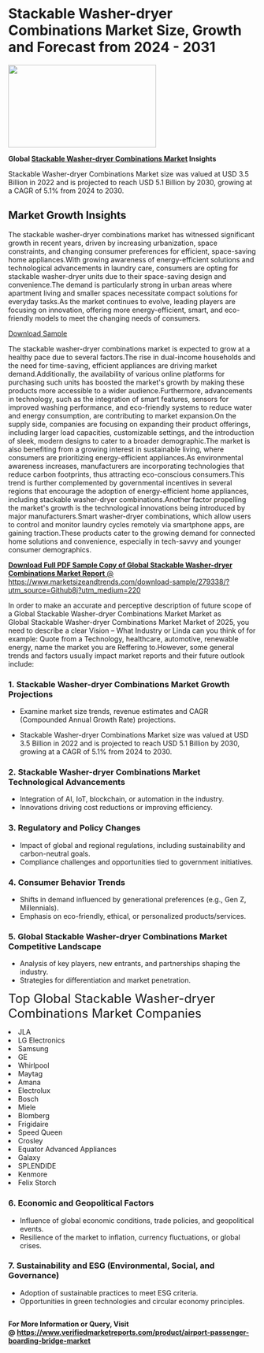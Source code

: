 <H1>Stackable Washer-dryer Combinations Market Size, Growth and Forecast from 2024 - 2031</H1><img class="aligncenter size-medium wp-image-584254" src="https://thirdeyenews.in/wp-content/uploads/2024/09/Global-Market-Research-300x168.jpeg" alt="" width="300" height="168" /><p><strong>Global&nbsp;<a href="https://www.marketsizeandtrends.com/download-sample/279338/?utm_source=Github8j?utm_medium=220">Stackable Washer-dryer Combinations Market</a> Insights</strong></p><p>Stackable Washer-dryer Combinations Market size was valued at USD 3.5 Billion in 2022 and is projected to reach USD 5.1 Billion by 2030, growing at a CAGR of 5.1% from 2024 to 2030.</p><p><h2>Market Growth Insights</h2> <p>The stackable washer-dryer combinations market has witnessed significant growth in recent years, driven by increasing urbanization, space constraints, and changing consumer preferences for efficient, space-saving home appliances.With growing awareness of energy-efficient solutions and technological advancements in laundry care, consumers are opting for stackable washer-dryer units due to their space-saving design and convenience.The demand is particularly strong in urban areas where apartment living and smaller spaces necessitate compact solutions for everyday tasks.As the market continues to evolve, leading players are focusing on innovation, offering more energy-efficient, smart, and eco-friendly models to meet the changing needs of consumers.</p> <p><a href="#">Download Sample</a></p> <p>The stackable washer-dryer combinations market is expected to grow at a healthy pace due to several factors.The rise in dual-income households and the need for time-saving, efficient appliances are driving market demand.Additionally, the availability of various online platforms for purchasing such units has boosted the market's growth by making these products more accessible to a wider audience.Furthermore, advancements in technology, such as the integration of smart features, sensors for improved washing performance, and eco-friendly systems to reduce water and energy consumption, are contributing to market expansion.On the supply side, companies are focusing on expanding their product offerings, including larger load capacities, customizable settings, and the introduction of sleek, modern designs to cater to a broader demographic.The market is also benefiting from a growing interest in sustainable living, where consumers are prioritizing energy-efficient appliances.As environmental awareness increases, manufacturers are incorporating technologies that reduce carbon footprints, thus attracting eco-conscious consumers.This trend is further complemented by governmental incentives in several regions that encourage the adoption of energy-efficient home appliances, including stackable washer-dryer combinations.Another factor propelling the market's growth is the technological innovations being introduced by major manufacturers.Smart washer-dryer combinations, which allow users to control and monitor laundry cycles remotely via smartphone apps, are gaining traction.These products cater to the growing demand for connected home solutions and convenience, especially in tech-savvy and younger consumer demographics.<p><a href="#"></p><p><span class=""><strong>Download Full PDF Sample Copy of Global Stackable Washer-dryer Combinations Market Report</strong> @ <a href="https://www.marketsizeandtrends.com/download-sample/279338/?utm_source=Github8j?utm_medium=220" target="_blank">https://www.marketsizeandtrends.com/download-sample/279338/?utm_source=Github8j?utm_medium=220</a></span></p><p>In order to make an accurate and perceptive description of future scope of a Global&nbsp;Stackable Washer-dryer Combinations Market Market as Global&nbsp;Stackable Washer-dryer Combinations Market Market of 2025, you need to describe a clear Vision &ndash; What Industry or Linda can you think of for example: Quote from a Technology, healthcare, automotive, renewable energy, name the market you are Reffering to.However, some general trends and factors usually impact market reports and their future outlook include:</p><h3>1.&nbsp;<strong>Stackable Washer-dryer Combinations Market Growth Projections</strong></h3><ul><li>Examine market size trends, revenue estimates and CAGR (Compounded Annual Growth Rate) projections.</li><li><p>Stackable Washer-dryer Combinations Market size was valued at USD 3.5 Billion in 2022 and is projected to reach USD 5.1 Billion by 2030, growing at a CAGR of 5.1% from 2024 to 2030.</p></li></ul><h3>2.&nbsp;<strong>Stackable Washer-dryer Combinations Market Technological Advancements</strong></h3><ul><li>Integration of AI, IoT, blockchain, or automation in the industry.</li><li>Innovations driving cost reductions or improving efficiency.</li></ul><h3>3.&nbsp;<strong>Regulatory and Policy Changes</strong></h3><ul><li>Impact of global and regional regulations, including sustainability and carbon-neutral goals.</li><li>Compliance challenges and opportunities tied to government initiatives.</li></ul><h3>4.&nbsp;<strong>Consumer Behavior Trends</strong></h3><ul><li>Shifts in demand influenced by generational preferences (e.g., Gen Z, Millennials).</li><li>Emphasis on eco-friendly, ethical, or personalized products/services.</li></ul><h3>5.&nbsp;<strong>Global Stackable Washer-dryer Combinations Market Competitive Landscape</strong></h3><ul><li>Analysis of key players, new entrants, and partnerships shaping the industry.</li><li>Strategies for differentiation and market penetration.</li></ul><p data-pm-slice="1 1 []"><span style="color: inherit; font-family: inherit; font-size: 25px;">Top Global Stackable Washer-dryer Combinations Market Companies</span></p><div class="" data-test-id=""><p><li>JLA</li><li> LG Electronics</li><li> Samsung</li><li> GE</li><li> Whirlpool</li><li> Maytag</li><li> Amana</li><li> Electrolux</li><li> Bosch</li><li> Miele</li><li> Blomberg</li><li> Frigidaire</li><li> Speed Queen</li><li> Crosley</li><li> Equator Advanced Appliances</li><li> Galaxy</li><li> SPLENDIDE</li><li> Kenmore</li><li> Felix Storch</li></p></div><h3>6.&nbsp;<strong>Economic and Geopolitical Factors</strong></h3><ul><li>Influence of global economic conditions, trade policies, and geopolitical events.</li><li>Resilience of the market to inflation, currency fluctuations, or global crises.</li></ul><h3>7.&nbsp;<strong>Sustainability and ESG (Environmental, Social, and Governance)</strong></h3><ul><li>Adoption of sustainable practices to meet ESG criteria.</li><li>Opportunities in green technologies and circular economy principles.</li></ul><h2><strong style="font-size: 14px;">For More Information or Query, Visit @&nbsp;</strong><a style="background-color: #ffffff; font-size: 14px;" href="https://www.marketsizeandtrends.com/report/stackable-washer-dryer-combinations-market/" target="_blank">https://www.verifiedmarketreports.com/product/airport-passenger-boarding-bridge-market</a></h2>
